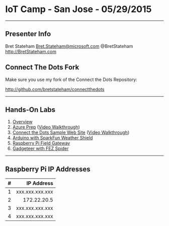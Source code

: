 # IoT Camp - San Jose - 05/29/2015 #

---

## Presenter Info ## 

Bret Stateham
Bret.Stateham@microsoft.com
@BretStateham
http://BretStateham.com

## Connect The Dots Fork ##

Make sure you use my fork of the Connect the Dots Repository:

http://github.com/bretstateham/connectthedots

---

## Hands-On Labs ##

1. [Overview](https://github.com/BretStateham/connectthedots/tree/master/HOLs)
2. [Azure Prep](https://github.com/BretStateham/connectthedots/blob/master/HOLs/Azure/AzurePrep) ([Video Walkthrough](https://youtu.be/xABIzejOxm4))
3. [Connect the Dots Sample Web Site](https://github.com/BretStateham/connectthedots/blob/master/HOLs/Azure/WebSite) ([Video Walkthrough](https://youtu.be/xABIzejOxm4))
4. [Arduino with SparkFun Weather Shield](https://github.com/BretStateham/connectthedots/tree/master/HOLs/Devices/GatewayConnectedDevices/Arduino%20UNO/Weather/WeatherSheildJson)
5. [Raspberry Pi Field Gateway](https://github.com/BretStateham/connectthedots/tree/master/HOLs/Devices/Gateways/GatewayService)
6. [Gadgeteer with FEZ Spider](https://github.com/BretStateham/connectthedots/tree/master/HOLs/Devices/DirectlyConnectedDevices/NETMF/ConnectTheDotsGadgeteer)
---

## Raspberry Pi IP Addresses ##

|  #  | IP Address      |
| :-: | --------------: |
|  1  | xxx.xxx.xxx.xxx |
|  2  |     172.22.20.5 |
|  3  | xxx.xxx.xxx.xxx |
|  4  | xxx.xxx.xxx.xxx |
 

